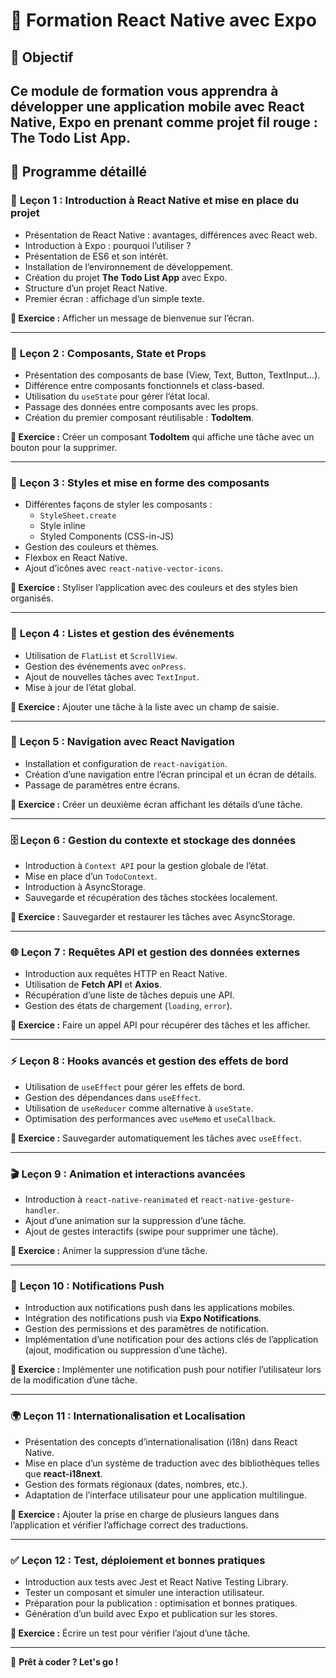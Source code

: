 # 📘 Formation React Native avec Expo

## 🎯 Objectif
Ce module de formation vous apprendra à développer une application mobile avec **React Native**, **Expo** en prenant comme projet fil rouge : **The Todo List App**.
---

## 📅 Programme détaillé

### 🏁 **Leçon 1 : Introduction à React Native et mise en place du projet**
- Présentation de React Native : avantages, différences avec React web.
- Introduction à Expo : pourquoi l’utiliser ?
- Présentation de ES6 et son intérêt.
- Installation de l’environnement de développement.
- Création du projet **The Todo List App** avec Expo.
- Structure d’un projet React Native.
- Premier écran : affichage d’un simple texte.

**📝 Exercice :** Afficher un message de bienvenue sur l’écran.

---

### 🎨 **Leçon 2 : Composants, State et Props**
- Présentation des composants de base (View, Text, Button, TextInput…).
- Différence entre composants fonctionnels et class-based.
- Utilisation du `useState` pour gérer l’état local.
- Passage des données entre composants avec les props.
- Création du premier composant réutilisable : **TodoItem**.

**📝 Exercice :** Créer un composant **TodoItem** qui affiche une tâche avec un bouton pour la supprimer.

---

### 🎨 **Leçon 3 : Styles et mise en forme des composants**
- Différentes façons de styler les composants :
  - `StyleSheet.create`
  - Style inline
  - Styled Components (CSS-in-JS)
- Gestion des couleurs et thèmes.
- Flexbox en React Native.
- Ajout d’icônes avec `react-native-vector-icons`.

**📝 Exercice :** Styliser l’application avec des couleurs et des styles bien organisés.

---

### 📜 **Leçon 4 : Listes et gestion des événements**
- Utilisation de `FlatList` et `ScrollView`.
- Gestion des événements avec `onPress`.
- Ajout de nouvelles tâches avec `TextInput`.
- Mise à jour de l’état global.

**📝 Exercice :** Ajouter une tâche à la liste avec un champ de saisie.

---

### 🚀 **Leçon 5 : Navigation avec React Navigation**
- Installation et configuration de `react-navigation`.
- Création d’une navigation entre l’écran principal et un écran de détails.
- Passage de paramètres entre écrans.

**📝 Exercice :** Créer un deuxième écran affichant les détails d’une tâche.

---

### 🗄️ **Leçon 6 : Gestion du contexte et stockage des données**
- Introduction à `Context API` pour la gestion globale de l’état.
- Mise en place d’un `TodoContext`.
- Introduction à AsyncStorage.
- Sauvegarde et récupération des tâches stockées localement.

**📝 Exercice :** Sauvegarder et restaurer les tâches avec AsyncStorage.

---

### 🌐 **Leçon 7 : Requêtes API et gestion des données externes**
- Introduction aux requêtes HTTP en React Native.
- Utilisation de **Fetch API** et **Axios**.
- Récupération d’une liste de tâches depuis une API.
- Gestion des états de chargement (`loading`, `error`).

**📝 Exercice :** Faire un appel API pour récupérer des tâches et les afficher.

---

### ⚡ **Leçon 8 : Hooks avancés et gestion des effets de bord**
- Utilisation de `useEffect` pour gérer les effets de bord.
- Gestion des dépendances dans `useEffect`.
- Utilisation de `useReducer` comme alternative à `useState`.
- Optimisation des performances avec `useMemo` et `useCallback`.

**📝 Exercice :** Sauvegarder automatiquement les tâches avec `useEffect`.

---

### 🎬 **Leçon 9 : Animation et interactions avancées**
- Introduction à `react-native-reanimated` et `react-native-gesture-handler`.
- Ajout d’une animation sur la suppression d’une tâche.
- Ajout de gestes interactifs (swipe pour supprimer une tâche).

**📝 Exercice :** Animer la suppression d’une tâche.

---

### 📣 **Leçon 10 : Notifications Push**
- Introduction aux notifications push dans les applications mobiles.
- Intégration des notifications push via **Expo Notifications**.
- Gestion des permissions et des paramètres de notification.
- Implémentation d’une notification pour des actions clés de l’application (ajout, modification ou suppression d’une tâche).

**📝 Exercice :** Implémenter une notification push pour notifier l’utilisateur lors de la modification d’une tâche.

---

### 🌍 **Leçon 11 : Internationalisation et Localisation**
- Présentation des concepts d’internationalisation (i18n) dans React Native.
- Mise en place d’un système de traduction avec des bibliothèques telles que **react-i18next**.
- Gestion des formats régionaux (dates, nombres, etc.).
- Adaptation de l’interface utilisateur pour une application multilingue.

**📝 Exercice :** Ajouter la prise en charge de plusieurs langues dans l’application et vérifier l’affichage correct des traductions.

---

### ✅ **Leçon 12 : Test, déploiement et bonnes pratiques**
- Introduction aux tests avec Jest et React Native Testing Library.
- Tester un composant et simuler une interaction utilisateur.
- Préparation pour la publication : optimisation et bonnes pratiques.
- Génération d’un build avec Expo et publication sur les stores.

**📝 Exercice :** Écrire un test pour vérifier l’ajout d’une tâche.

---

🚀 **Prêt à coder ? Let's go !**
